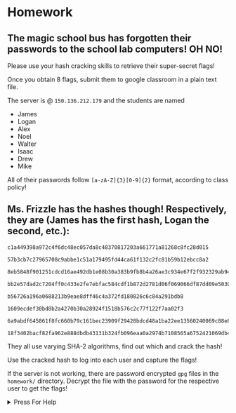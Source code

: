 # **Homework**

## The magic school bus has forgotten their passwords to the school lab computers! **OH NO!**  

Please use your hash cracking skills to retrieve their super-secret flags!  

Once you obtain 8 flags, submit them to google classroom in a plain text file.

The server is @ `150.136.212.179` and the students are named

- James
- Logan
- Alex
- Noel
- Walter
- Isaac
- Drew
- Mike

All of their passwords follow `[a-zA-Z]{3}[0-9]{2}` format, according to class policy!

## Ms. Frizzle has the hashes though! Respectively, they are (James has the first hash, Logan the second, etc.):

```
c1a449398a972c4f6dc48ec057da8c48370817203a661771a81268c8fc28d015

57b3cb7c27965708c9abbe1c51a179495fd44ca61f132c2fc81b59b12ebcc8a2

8eb5848f901251cdcd16ae492db1e08b30a383b9fb8b4a26ae3c934e67f2f932329ab94336293f434c3aa36d2025ad42

bb2e57dad2c7204ff0c433e2fe7ebfac584cdf1b872d2781d06f069066df87dd09e5030e6009b1358e896438e975a23adaaba767d2c520ff02a1364136044473

b56726a196a0688213b9eae8dff46c4a372fd180826c6c84a291bdb8

1609ecdef30bd8b2a4270b30a28924f1518b576c2c77f122f7aa02f3

6a9abdf645861f8fc660b79c161bec23909f29428bdcd48a1ba22ee13560240069c88e861476d7cbcbd31692fd82966db3297c2e450273d938e55ba2d47a9f95

18f3402bacf82fa962e888dbdb43131b324fb096eaa0a2974b7108565a6752421069db415beee8c559de2de77a12c083
```

They all use varying SHA-2 algorithms, find out which and crack the hash!

Use the cracked hash to log into each user and capture the flags!

If the server is not working, there are password encrypted `gpg` files in the `homework/` directory. Decrypt the file with the password for the respective user to get the flags!

<details>
  <summary> Press For Help </summary>
  
  Use the sha shaker hash cracker, along with the list of hashes to crack the passwords of these 8 Accounts
  
  
  The Sha `Shaker` has 3 flags, 
  - `-h` for hash list (can do multiple at once, seperated by newline)
  - `-w` for word list 
  - `-f` for SHA-2 type
    - sha512
    - sha256
    - sha224
    - sha384 
  
  to create the word list you can use your programming language of choice, or a bash command.
  some helpful ones are echo, followed by a sed to get rid of spaces
  and printf. 
  
  Also, use ssh to access the accounts.
</details>
  

